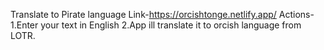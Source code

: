 Translate to Pirate language
Link-https://orcishtonge.netlify.app/
Actions-
1.Enter your text in English
2.App ill translate it to orcish language from LOTR.

